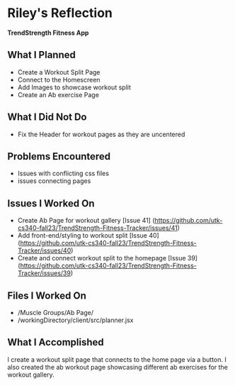 # Riley's Reflection
**TrendStrength Fitness App**

## What I Planned

- Create a Workout Split Page
- Connect to the Homescreen
- Add Images to showcase workout split
- Create an Ab exercise Page
  
## What I Did Not Do

- Fix the Header for workout pages as they are uncentered

## Problems Encountered

- Issues with conflicting css files
- issues connecting pages

## Issues I Worked On

- Create Ab Page for workout gallery [Issue 41] (https://github.com/utk-cs340-fall23/TrendStrength-Fitness-Tracker/issues/41)
- Add front-end/styling to workout split [Issue 40] (https://github.com/utk-cs340-fall23/TrendStrength-Fitness-Tracker/issues/40)
- Create and connect workout split to the homepage [Issue 39] (https://github.com/utk-cs340-fall23/TrendStrength-Fitness-Tracker/issues/39)

## Files I Worked On

- /Muscle Groups/Ab Page/
- /workingDirectory/client/src/planner.jsx

## What I Accomplished

I create a workout split page that connects to the home page via a button. I also created the ab workout page showcasing different ab exercises for the workout gallery.
